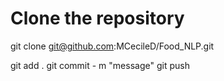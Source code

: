 # Clone the repository
git clone git@github.com:MCecileD/Food_NLP.git

git add .
git commit - m "message"
git push
